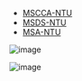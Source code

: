 - [MSCCA-NTU](https://www.ntu.edu.sg/education/graduate-programme/master-of-science-in-computer-control-automation)
- [MSDS-NTU](https://www.ntu.edu.sg/education/graduate-programme/master-of-science-in-data-science-(msds)#curriculum)
- [MSA-NTU](https://www.ntu.edu.sg/spms/about-us/mathematics/grad/msc-in-analytics)

![image](https://github.com/khoaht312/UIT-PREMASTER/assets/69152064/c2e243c6-e50c-4298-92fc-3ed6f8dbaaaa)

![image](https://github.com/khoaht312/UIT-PREMASTER/assets/69152064/44e5198f-36f7-473c-93ad-e0410781acff)

